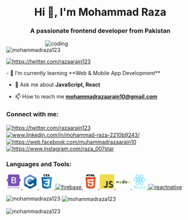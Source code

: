<h1 align="center">Hi 👋, I'm Mohammad Raza</h1>
<h3 align="center">A passionate frontend developer from Pakistan</h3>
<img align="right" alt="coding" width="400" src="https://camo.githubusercontent.com/4161cab9dadf4e18637a26ac70e6aeb1775a3df2bd9438e9d21ae31c95be3bca/68747470733a2f2f63646e2e6472696262626c652e636f6d2f75736572732f313032353833382f73637265656e73686f74732f363232303838352f646576677579332e676966"
<p align="left"> <img src="https://komarev.com/ghpvc/?username=mohammadraza123&label=Profile%20views&color=0e75b6&style=flat" alt="mohammadraza123" /> </p>
<p align="left"> <a href="https://twitter.com/https://twitter.com/razaarain123" target="blank"><img src="https://img.shields.io/twitter/follow/https://twitter.com/razaarain123?logo=twitter&style=for-the-badge" alt="https://twitter.com/razaarain123" /></a> </p>
- 🌱 I’m currently learning **Web & Mobile App Development**

- 💬 Ask me about **JavaScript, React**

- 📫 How to reach me **mohammadrazaarain10@gmail.com**

<h3 align="left">Connect with me:</h3>
<p align="left">
<a href="https://twitter.com/razaarain123" target="blank"><img align="center" src="https://raw.githubusercontent.com/rahuldkjain/github-profile-readme-generator/master/src/images/icons/Social/twitter.svg" alt="https://twitter.com/razaarain123" height="30" width="40" /></a>
<a href="https://www.linkedin.com/in/mohammad-raza-2210b9243/" target="blank"><img align="center" src="https://raw.githubusercontent.com/rahuldkjain/github-profile-readme-generator/master/src/images/icons/Social/linked-in-alt.svg" alt="www.linkedin.com/in/mohammad-raza-2210b9243/" height="30" width="40" /></a>
<a href="https://web.facebook.com/Muhammadrazaarain10" target="blank"><img align="center" src="https://raw.githubusercontent.com/rahuldkjain/github-profile-readme-generator/master/src/images/icons/Social/facebook.svg" alt="https://web.facebook.com/muhammadrazaarain10" height="30" width="40" /></a>
<a href="https://www.instagram.com/raza_007star/" target="blank"><img align="center" src="https://raw.githubusercontent.com/rahuldkjain/github-profile-readme-generator/master/src/images/icons/Social/instagram.svg" alt="https://www.instagram.com/raza_007star" height="30" width="40" /></a>
</p>

<h3 align="left">Languages and Tools:</h3>
<p align="left"> <a href="https://getbootstrap.com" target="_blank" rel="noreferrer"> <img src="https://raw.githubusercontent.com/devicons/devicon/master/icons/bootstrap/bootstrap-plain-wordmark.svg" alt="bootstrap" width="40" height="40"/> </a> <a href="https://www.cprogramming.com/" target="_blank" rel="noreferrer"> <img src="https://raw.githubusercontent.com/devicons/devicon/master/icons/c/c-original.svg" alt="c" width="40" height="40"/> </a> <a href="https://www.w3schools.com/css/" target="_blank" rel="noreferrer"> <img src="https://raw.githubusercontent.com/devicons/devicon/master/icons/css3/css3-original-wordmark.svg" alt="css3" width="40" height="40"/> </a> <a href="https://firebase.google.com/" target="_blank" rel="noreferrer"> <img src="https://www.vectorlogo.zone/logos/firebase/firebase-icon.svg" alt="firebase" width="40" height="40"/> </a> <a href="https://www.w3.org/html/" target="_blank" rel="noreferrer"> <img src="https://raw.githubusercontent.com/devicons/devicon/master/icons/html5/html5-original-wordmark.svg" alt="html5" width="40" height="40"/> </a> <a href="https://developer.mozilla.org/en-US/docs/Web/JavaScript" target="_blank" rel="noreferrer"> <img src="https://raw.githubusercontent.com/devicons/devicon/master/icons/javascript/javascript-original.svg" alt="javascript" width="40" height="40"/> </a> <a href="https://nodejs.org" target="_blank" rel="noreferrer"> <img src="https://raw.githubusercontent.com/devicons/devicon/master/icons/nodejs/nodejs-original-wordmark.svg" alt="nodejs" width="40" height="40"/> </a> <a href="https://reactjs.org/" target="_blank" rel="noreferrer"> <img src="https://raw.githubusercontent.com/devicons/devicon/master/icons/react/react-original-wordmark.svg" alt="react" width="40" height="40"/> </a> <a href="https://reactnative.dev/" target="_blank" rel="noreferrer"> <img src="https://reactnative.dev/img/header_logo.svg" alt="reactnative" width="40" height="40"/> </a> </p>

<p><img align="left" src="https://github-readme-stats.vercel.app/api/top-langs?username=mohammadraza123&show_icons=true&locale=en&layout=compact" alt="mohammadraza123" /></p>

<p>&nbsp;<img align="center" src="https://github-readme-stats.vercel.app/api?username=mohammadraza123&show_icons=true&locale=en" alt="mohammadraza123" /></p>

<p><img align="center" src="https://github-readme-streak-stats.herokuapp.com/?user=mohammadraza123&" alt="mohammadraza123" /></p>

